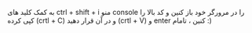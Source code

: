 به کمک کلید های ctrl + shift + i منو console را در مرورگر خود باز کنین و کد بالا را کپی کرده (crtl + C) و در آن قرار دهید (crtl + V) و enter کنین ، تامام :)

